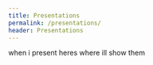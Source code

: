 ```yaml
---
title: Presentations
permalink: /presentations/
header: Presentations
---
```


when i present heres where ill show them
